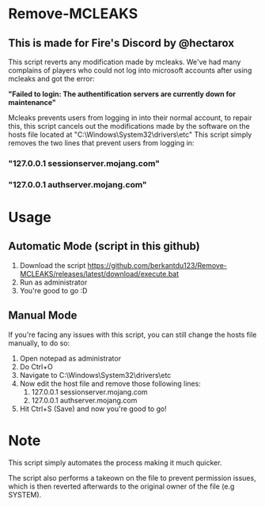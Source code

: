 # Remove-MCLEAKS

## This is made for Fire's Discord by @hectarox

This script reverts any modification made by mcleaks. We've had many complains of players who could not log into microsoft accounts after using mcleaks and got the error:

**"Failed to login: The authentification servers are currently down for maintenance"**

Mcleaks prevents users from logging in into their normal account, to repair this, this script cancels out the modifications made by the software on the hosts file located at "C:\Windows\System32\drivers\etc"
This script simply removes the two lines that prevent users from logging in:
### "127.0.0.1 sessionserver.mojang.com"
### "127.0.0.1 authserver.mojang.com"

# Usage

## Automatic Mode (script in this github)

1. Download the script https://github.com/berkantdu123/Remove-MCLEAKS/releases/latest/download/execute.bat
2. Run as administrator
3. You're good to go :D
   
## Manual Mode
If you're facing any issues with this script, you can still change the hosts file manually, to do so:
1. Open notepad as administrator
2. Do Ctrl+O
3. Navigate to C:\Windows\System32\drivers\etc
4. Now edit the host file and remove those following lines:
   1. 127.0.0.1 sessionserver.mojang.com
   2. 127.0.0.1 authserver.mojang.com
5. Hit Ctrl+S (Save) and now you're good to go!
# Note
This script simply automates the process making it much quicker.

The script also performs a takeown on the file to prevent permission issues, which is then reverted afterwards to the original owner of the file (e.g SYSTEM).
